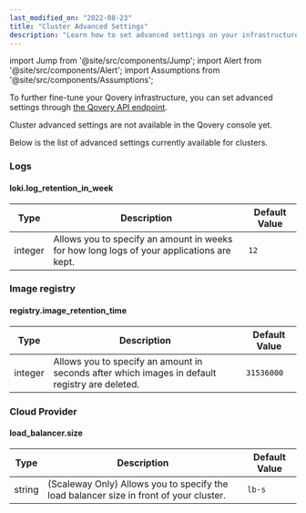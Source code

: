 ```yaml
---
last_modified_on: "2022-08-23"
title: "Cluster Advanced Settings"
description: "Learn how to set advanced settings on your infrastructure with Qovery"
---
```

import Jump from '@site/src/components/Jump';
import Alert from '@site/src/components/Alert';
import Assumptions from '@site/src/components/Assumptions';

To further fine-tune your Qovery infrastructure, you can set advanced settings through [the Qovery API endpoint](https://api-doc.qovery.com/#tag/Clusters/operation/editClusterAdvancedSettings).

<Alert type="info">

Cluster advanced settings are not available in the Qovery console yet.

</Alert>

Below is the list of advanced settings currently available for clusters.

### Logs

#### loki.log_retention_in_week

| Type    | Description                                                                                 | Default Value |
|---------|---------------------------------------------------------------------------------------------|---------------|
| integer | Allows you to specify an amount in weeks for how long logs of your applications are kept.   | `12`          |


### Image registry

#### registry.image_retention_time

| Type    | Description                                                                                    | Default Value |
|---------|------------------------------------------------------------------------------------------------|---------------|
| integer | Allows you to specify an amount in seconds after which images in default registry are deleted. | `31536000`    |


### Cloud Provider

#### load_balancer.size

| Type    | Description                                                                                 | Default Value |
|---------|---------------------------------------------------------------------------------------------|---------------|
| string  | (Scaleway Only) Allows you to specify the load balancer size in front of your cluster.      | `lb-s`        |



